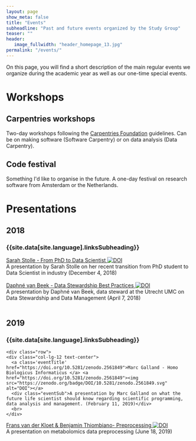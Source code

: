 ```yaml
---
layout: page
show_meta: false
title: "Events"
subheadline: "Past and future events organized by the Study Group"
teaser: ""
header:
   image_fullwidth: "header_homepage_13.jpg"
permalink: "/events/"
---
```


On this page, you will find a short description of the main regular events we organize during the academic year as well as our one-time special events. 

# Workshops

## Carpentries workshops
Two-day workshops following the [Carpentries Foundation](https://carpentries.org/workshops/) guidelines. 
Can be on making software (Software Carpentry) or on data analysis (Data Carpentry).


## Code festival
Something I'd like to organise in the future. A one-day festival on research software from Amsterdam or the Netherlands. 

# Presentations

<section id="2018">
  <div class="container">
    <div class="row text-center">
      <h2 class="section-heading">2018 </h2>
      <h3 class="section-subheading text-muted">{{site.data[site.language].linksSubheading}}</h3>
    </div>
  </div>

  <div class="row">
    <div class="col-lg-12 text-center">
      <a class='eventTitle' href="https://doi.org/10.5281/zenodo.2328928">Sarah Stolle - From PhD to Data Scientist </a> <a href="https://doi.org/10.5281/zenodo.2328928"><img src="https://zenodo.org/badge/DOI/10.5281/zenodo.2328928.svg" alt="DOI"></a>
      <div class="eventSub">A presentation by Sarah Stolle on her recent transition from PhD student to Data Scientist in industry (December 4, 2018)</div>
      <br>
    </div>
  </div>

  <div class="row">
    <div class="col-lg-12 text-center">
      <a class='eventTitle' href="https://doi.org/10.5281/zenodo.2328660">Daphné van Beek - Data Stewardship Best Practices  </a> <a href="https://doi.org/10.5281/zenodo.2328660"><img src="https://zenodo.org/badge/DOI/10.5281/zenodo.2328660.svg" alt="DOI"></a>
      <div class="eventSub">A presentation by Daphné van Beek, data steward at the Utrecht UMC on Data Stewardship and Data Management (April 7, 2018)</div>
      <br>
    </div>
  </div>
</section>

<section id="2019">
  <div class="container">
    <div class="row text-center">
      <h2 class="section-heading">2019 </h2>
      <h3 class="section-subheading text-muted">{{site.data[site.language].linksSubheading}}</h3>
    </div>
  </div>

    <div class="row">
    <div class="col-lg-12 text-center">
      <a class='eventTitle' href="https://doi.org/10.5281/zenodo.2561849">Marc Galland - Homo Biologicus Informaticus </a> <a href="https://doi.org/10.5281/zenodo.2561849"><img src="https://zenodo.org/badge/DOI/10.5281/zenodo.2561849.svg" alt="DOI"></a>
      <div class="eventSub">A presentation by Marc Galland on what the future life scientist should know regarding scientific programming, data analysis and management. (February 11, 2019)</div>
      <br>
    </div>
  </div>

  <div class="row">
  <div class="col-lg-12 text-center">
    <a class='eventTitle' href="https://doi.org/10.5281/zenodo.2561849">Frans van der Kloet & Benjamin Thiombiano- Preprocessing </a> <a href="https://doi.org/10.5281/zenodo.3254434"><img src="https://zenodo.org/badge/DOI/10.5281/zenodo.3254434.svg" alt="DOI"></a>
    <div class="eventSub">A presentation on metabolomics data preprocessing (June 18, 2019)</div>
    <br>
  </div>
</div>
</section>